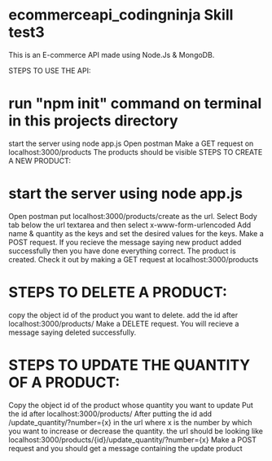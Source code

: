 # ecommerceapi_codingninja Skill test3
This is an E-commerce API made using Node.Js & MongoDB.

STEPS TO USE THE API:

# run "npm init" command on terminal in this projects directory
start the server using node app.js
Open postman
Make a GET request on localhost:3000/products
The products should be visible
STEPS TO CREATE A NEW PRODUCT:

# start the server using node app.js
Open postman
put localhost:3000/products/create as the url.
Select Body tab below the url textarea and then select x-www-form-urlencoded
Add name & quantity as the keys and set the desired values for the keys.
Make a POST request.
If you recieve the message saying new product added successfully then you have done everything correct.
The product is created. Check it out by making a GET request at localhost:3000/products

# STEPS TO DELETE A PRODUCT:
copy the object id of the product you want to delete.
add the id after localhost:3000/products/
Make a DELETE request.
You will recieve a message saying deleted successfully.

# STEPS TO UPDATE THE QUANTITY OF A PRODUCT:
Copy the object id of the product whose quantity you want to update
Put the id after localhost:3000/products/
After putting the id add /update_quantity/?number={x} in the url where x is the number by which you want to increase or decrease the quantity.
the url should be looking like localhost:3000/products/{id}/update_quantity/?number={x}
Make a POST request and you should get a message containing the update product
